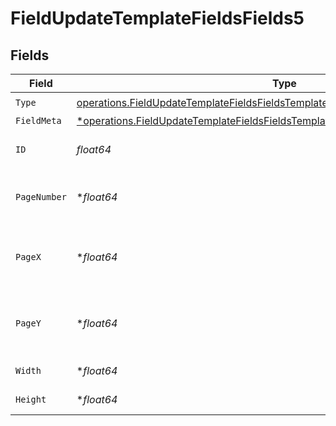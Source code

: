 # FieldUpdateTemplateFieldsFields5


## Fields

| Field                                                                                                                                                                                | Type                                                                                                                                                                                 | Required                                                                                                                                                                             | Description                                                                                                                                                                          |
| ------------------------------------------------------------------------------------------------------------------------------------------------------------------------------------ | ------------------------------------------------------------------------------------------------------------------------------------------------------------------------------------ | ------------------------------------------------------------------------------------------------------------------------------------------------------------------------------------ | ------------------------------------------------------------------------------------------------------------------------------------------------------------------------------------ |
| `Type`                                                                                                                                                                               | [operations.FieldUpdateTemplateFieldsFieldsTemplatesFieldsRequestRequestBody5Type](../../models/operations/fieldupdatetemplatefieldsfieldstemplatesfieldsrequestrequestbody5type.md) | :heavy_check_mark:                                                                                                                                                                   | N/A                                                                                                                                                                                  |
| `FieldMeta`                                                                                                                                                                          | [*operations.FieldUpdateTemplateFieldsFieldsTemplatesFieldsRequestFieldMeta](../../models/operations/fieldupdatetemplatefieldsfieldstemplatesfieldsrequestfieldmeta.md)              | :heavy_minus_sign:                                                                                                                                                                   | N/A                                                                                                                                                                                  |
| `ID`                                                                                                                                                                                 | *float64*                                                                                                                                                                            | :heavy_check_mark:                                                                                                                                                                   | The ID of the field to update.                                                                                                                                                       |
| `PageNumber`                                                                                                                                                                         | **float64*                                                                                                                                                                           | :heavy_minus_sign:                                                                                                                                                                   | The page number the field will be on.                                                                                                                                                |
| `PageX`                                                                                                                                                                              | **float64*                                                                                                                                                                           | :heavy_minus_sign:                                                                                                                                                                   | The X coordinate of where the field will be placed.                                                                                                                                  |
| `PageY`                                                                                                                                                                              | **float64*                                                                                                                                                                           | :heavy_minus_sign:                                                                                                                                                                   | The Y coordinate of where the field will be placed.                                                                                                                                  |
| `Width`                                                                                                                                                                              | **float64*                                                                                                                                                                           | :heavy_minus_sign:                                                                                                                                                                   | The width of the field.                                                                                                                                                              |
| `Height`                                                                                                                                                                             | **float64*                                                                                                                                                                           | :heavy_minus_sign:                                                                                                                                                                   | The height of the field.                                                                                                                                                             |